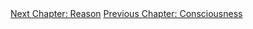 <div id="nav"><a href="reason-intro.html">Next Chapter: Reason</a>
<a href="consciousness.html">Previous Chapter: Consciousness</a></div>

</section>

[^1]: §166.
[^2]: Ibid.
[^3]: Hyppolite, *Genesis and Structure*, p. 143.
[^4]: §163.
[^5]: This is most famously the strategy of Alexandre Kojève, *Introduction To The Reading Of Hegel*.
[^6]: I take this summary of McDowell's reading from Robert B. Pippin, *Hegel on Self-Consciousness: Desire and Death in the Phenomenology of Spirit* (Princeton, NJ: Princeton University Press, 2010), pp. 12-14.
[^7]: §167.
[^8]: §174.
[^9]: §109.
[^10]: J. N. Findlay, 'Analysis of the Text', in G. W. F. Hegel, *Phenomenology of Spirit*, translated by A. V. Miller (Oxford: Oxford University Press, 1977), p. 518.
[^11]: §169.
[^12]: Ibid.
[^13]: §175.
[^14]: Thomas Hobbes, *Leviathan* (I. XI), edited by J. C. A. Gaskin. (Oxford: Oxford University Press, 1996), p. 66.
[^15]: Hobbes, *Leviathan* (I. VI), p. 41.
[^16]: §175.
[^17]: Ibid.
[^18]: §177.
[^19]: Ibid. Emphasis added.
[^20]: §178. Emphasis added.
[^21]: Hyppolite, *Genesis and Structure*, pp. 121.
[^22]: §179.
[^23]: §181.
[^24]: §182.
[^25]: Ibid.
[^26]: §185.
[^27]: §187.
[^28]: §§186-7.
[^29]: G. W. F. Hegel, *Elements of the Philosophy of Right*, translated by H. B. Nesbit. (Cambridge: Cambridge University Press, 2003), p. 78.
[^30]: Frantz Fanon, *Black Skin, White Masks*, translated by C. L. Markmann. (London: Pluto Press, 2008), p. 170. Emphasis added.
[^31]: Thomas Hobbes, *On the Citizen*, translated by R. Tuck and M. Silverthorne. (Cambridge: Cambridge University Press, 1998), p. 27. Translation altered.
[^32]: §188.
[^33]: Aristotle, *Politics*, translated by B. Jowett, in *The Basic Works of Aristotle*, edited by R. McKeon. (New York: Random House, 2001), 1254a (pp. 1131-2).
[^34]: Kalkavage, *The Logic of Desire*, p. 119.
[^35]: §190.
[^36]: Harris, *Hegel's Ladder*, I, p. 359. Emphasis added.
[^37]: §190.
[^38]: Harris, *Hegel's Ladder*, I, p. 359.
[^39]: §191.
[^40]: Ibid.
[^41]: §193.
[^42]: §195.
[^43]: Ibid.
[^44]: Ibid.
[^45]: Prov. 9:10 KJV.
[^46]: §194.
[^47]: Martin Heidegger, 'What is Metaphysics?', in *Basic Writings*, edited by D. F. Krell. (London: Routledge, 2008), p. 51.
[^48]: §194.
[^49]: Kalkavage, *The Logic of Desire*, p. 123.
[^50]: Hyppolite, *Genesis and Structure*, p. 174.
[^51]: §19.
[^52]: Wendy Brown, *States of Injury: Power and Freedom in Late Modernity*. (Princeton, NJ: Princeton University Press, 1995), p. 7.
<!-- Stoicism, skepticism, and unhappy consciousness: -->
[^53]: Spinoza, *Ethics* (Id7), translated by S. Shirley. (Indianapolis, IN: Hackett, 1992), p. 31.
[^54]: Kalkavage, *The Logic of Desire*, p. 128.
[^55]: Harris, *Hegel's Ladder*, I, p. 382.
[^56]: §197.
[^57]: Ibid.
[^58]: Ibid.
[^59]: Ibid.
[^60]: §199.
[^61]: §200.
[^62]: See Gilbert Ryle, *The Concept of Mind* (London: Routledge, 2009), chapter 1: 'Descartes' Myth'.
[^63]: §200.
[^64]: Ibid.
[^65]: §202.
[^66]: §201.
[^67]: Harris, *Hegel's Ladder*, I, p. 388.
[^68]: Sextus Empiricus, *Outlines of Pyrrhonism*, translated by R. G. Bury. (Cambridge, MA: Harvard University Press), p. 7.
[^69]: Robert Solomon, *In the Spirit of Hegel*. (Oxford: Oxford University Press, 1985), p. 462.
[^70]: G. W. F. Hegel, *Lectures on the History of Philosophy 1825-6*, Volume II: *Greek Philosophy*. (Oxford: Oxford University Press, 2006), p. 308.
[^71]: G. W. F. Hegel, 'On the Relationship of Skepticism to Philosophy', translated by H. S. Harris, in *Between Kant and Hegel: Texts in the Development of Post-Kantian Idealism*, edited by Harris and G. Di Giovanni. (Indianapolis, IN: Hackett, 2000), p. 333.
[^72]: Kalkavage, *The Logic of Desire*, p. 132.
[^73]: §202.
[^74]: Ibid.
[^75]: Kalkavage, *The Logic of Desire*, p. 133.
[^76]: §202.
[^77]: Kalkavage, *The Logic of Desire*, pp. 133-4.
[^78]: §204.
[^79]: §205.
[^80]: Ibid.
[^81]: Ibid.
[^82]: Ibid.
[^83]: §206.
[^84]: Robert Stern, *The Routledge Guidebook to Hegel's Phenomenology of Spirit*. (London: Routledge, 2013), p. 107.
[^85]: §212.
[^86]: §216.
[^87]: Judith Butler, *The Psychic Life of Power: Theories in Subjection*. (Stanford, CA: Stanford University Press, 1997), p. 42.
[^88]: Ibid, p. 45.
[^89]: Ibid, p. 46.
[^90]: Jean Wahl, 'Commentary on a Passage from Hegel's *Phenomenology of Spirit*', in *Transcendence and the Concrete*, edited by A. D. Schrift and I. A. Moore (New York: Fordham University Press, 2017), p. 59.
[^91]: Ibid.
[^92]: §217.
[^93]: Jean Wahl, 'Commentary', pp. 63-4.
[^94]: Augustine, *Confessions*, translated by R. S. Pine-Coffin. (London: Penguin, 2002), pp. 133-7. It is also relevant that Augustine, just like the *Phenomenology*'s unhappy subject, started out as a skeptic. Augustine studied Cicero while he was a student in Carthage.
[^95]: Blaise Pascal, *Pensées, and Other Writings*, translated by H. Levi. (Oxford: Oxford University Press, 1999), p. 36.
[^96]: Ibid, p. 9
[^97]: John Heckman, 'Introduction' in Hyppolite, *Genesis and Structure*, p. xxvii.
[^98]: Harris, *Hegel's Ladder*, I, p. 412.
[^99]: §217.
[^100]: Ingmar Bergman, *The Seventh Seal* (1957).
[^101]: Harris, *Hegel's Ladder*, I, p. 413.
[^102]: §217.
[^103]: Ibid.
[^104]: §218.
[^105]: Ibid.
[^106]: §219.
[^107]: §220.
[^108]: §221.
[^109]: François de La Rochefoucauld, *Collected Maxims*, translated by E. H. & A. M. Blackmore and F. Giguère (Oxford: Oxford University Press, 2007), p. 43 (Maxim 149).
[^110]: Harris, *Hegel's Ladder*, I, p. 423.
[^111]: §223.
[^112]: §225.
[^113]: For Harris's point about Luther, see *Hegel's Ladder*, I, pp. 427-28.
[^114]: §228.
[^115]: §229.
